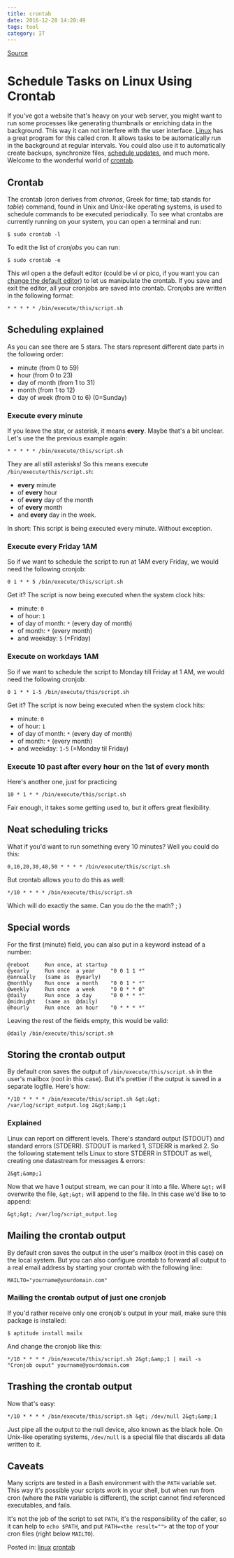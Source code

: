 ```yaml
---
title: crontab
date: 2016-12-28 14:20:49
tags: tool
category: IT
---
```


[Source](http://kvz.io/blog/2007/07/29/schedule-tasks-on-linux-using-crontab/ "Permalink to Schedule Tasks on Linux Using Crontab")

# Schedule Tasks on Linux Using Crontab

If you've got a website that's heavy on your web server, you might want to run some processes like generating thumbnails or enriching data in the background. This way it can not interfere with the user interface. [Linux][1] has a great program for this called cron. It allows tasks to be automatically run in the background at regular intervals. You could also use it to automatically create backups, synchronize files, [schedule updates][2], and much more. Welcome to the wonderful world of [crontab][3].

## Crontab

The crontab (cron derives from _chronos_, Greek for time; tab stands for _table_) command, found in Unix and Unix-like operating systems, is used to schedule commands to be executed periodically. To see what crontabs are currently running on your system, you can open a terminal and run:
    
    
    $ sudo crontab -l
    

To edit the list of _cronjobs_ you can run:
    
    
    $ sudo crontab -e
    

This wil open a the default editor (could be vi or pico, if you want you can [change the default editor][4]) to let us manipulate the crontab. If you save and exit the editor, all your cronjobs are saved into crontab. Cronjobs are written in the following format:
    
    
    * * * * * /bin/execute/this/script.sh
    

## Scheduling explained

As you can see there are 5 stars. The stars represent different date parts in the following order:

* minute (from 0 to 59)
* hour (from 0 to 23)
* day of month (from 1 to 31)
* month (from 1 to 12)
* day of week (from 0 to 6) (0=Sunday)

### Execute every minute

If you leave the star, or asterisk, it means **every**. Maybe that's a bit unclear. Let's use the the previous example again:
    
    
    * * * * * /bin/execute/this/script.sh
    

They are all still asterisks! So this means execute `/bin/execute/this/script.sh`:

* **every** minute
* of **every** hour
* of **every** day of the month
* of **every** month
* and **every** day in the week.

In short: This script is being executed every minute. Without exception.

### Execute every Friday 1AM

So if we want to schedule the script to run at 1AM every Friday, we would need the following cronjob:
    
    
    0 1 * * 5 /bin/execute/this/script.sh
    

Get it? The script is now being executed when the system clock hits:

* minute: `0`
* of hour: `1`
* of day of month: `*` (every day of month)
* of month: `*` (every month)
* and weekday: `5` (=Friday)

### Execute on workdays 1AM

So if we want to schedule the script to Monday till Friday at 1 AM, we would need the following cronjob:
    
    
    0 1 * * 1-5 /bin/execute/this/script.sh
    

Get it? The script is now being executed when the system clock hits:

* minute: `0`
* of hour: `1`
* of day of month: `*` (every day of month)
* of month: `*` (every month)
* and weekday: `1-5` (=Monday til Friday)

### Execute 10 past after every hour on the 1st of every month

Here's another one, just for practicing
    
    
    10 * 1 * * /bin/execute/this/script.sh
    

Fair enough, it takes some getting used to, but it offers great flexibility.

## Neat scheduling tricks

What if you'd want to run something every 10 minutes? Well you could do this:
    
    
    0,10,20,30,40,50 * * * * /bin/execute/this/script.sh
    

But crontab allows you to do this as well:
    
    
    */10 * * * * /bin/execute/this/script.sh
    

Which will do exactly the same. Can you do the the math? ; )

## Special words

For the first (minute) field, you can also put in a keyword instead of a number:
    
    
    @reboot     Run once, at startup
    @yearly     Run once  a year     "0 0 1 1 *"
    @annually   (same as  @yearly)
    @monthly    Run once  a month    "0 0 1 * *"
    @weekly     Run once  a week     "0 0 * * 0"
    @daily      Run once  a day      "0 0 * * *"
    @midnight   (same as  @daily)
    @hourly     Run once  an hour    "0 * * * *"
    

Leaving the rest of the fields empty, this would be valid:
    
    
    @daily /bin/execute/this/script.sh
    

## Storing the crontab output

By default cron saves the output of `/bin/execute/this/script.sh` in the user's mailbox (root in this case). But it's prettier if the output is saved in a separate logfile. Here's how:
    
    
    */10 * * * * /bin/execute/this/script.sh &gt;&gt; /var/log/script_output.log 2&gt;&amp;1
    

### Explained

Linux can report on different levels. There's standard output (STDOUT) and standard errors (STDERR). STDOUT is marked 1, STDERR is marked 2. So the following statement tells Linux to store STDERR in STDOUT as well, creating one datastream for messages &amp; errors:
    
    
    2&gt;&amp;1
    

Now that we have 1 output stream, we can pour it into a file. Where `&gt;` will overwrite the file, `&gt;&gt;` will append to the file. In this case we'd like to to append:
    
    
    &gt;&gt; /var/log/script_output.log
    

## Mailing the crontab output

By default cron saves the output in the user's mailbox (root in this case) on the local system. But you can also configure crontab to forward all output to a real email address by starting your crontab with the following line:
    
    
    MAILTO="yourname@yourdomain.com"
    

### Mailing the crontab output of just one cronjob

If you'd rather receive only one cronjob's output in your mail, make sure this package is installed:
    
    
    $ aptitude install mailx
    

And change the cronjob like this:
    
    
    */10 * * * * /bin/execute/this/script.sh 2&gt;&amp;1 | mail -s "Cronjob ouput" yourname@yourdomain.com
    

## Trashing the crontab output

Now that's easy:
    
    
    */10 * * * * /bin/execute/this/script.sh &gt; /dev/null 2&gt;&amp;1
    

Just pipe all the output to the null device, also known as the black hole. On Unix-like operating systems, `/dev/null` is a special file that discards all data written to it.

## Caveats

Many scripts are tested in a Bash environment with the `PATH` variable set. This way it's possible your scripts work in your shell, but when run from cron (where the `PATH` variable is different), the script cannot find referenced executables, and fails.

It's not the job of the script to set `PATH`, it's the responsibility of the caller, so it can help to `echo $PATH`, and put `PATH=<the result="">` at the top of your cron files (right below `MAILTO`).

Posted in: [linux][5] [crontab][6]

[1]: http://kvz.io/tag/linux/
[2]: http://kvz.io/blog/2007/07/29/schedule-automatic-updates-on-ubuntu/
[3]: http://kvz.io/tag/crontab/
[4]: http://kvz.io/blog/2007/07/11/change-the-default-editor/
[5]: http://kvz.io/categories/linux
[6]: http://kvz.io/categories/crontab

  </the>